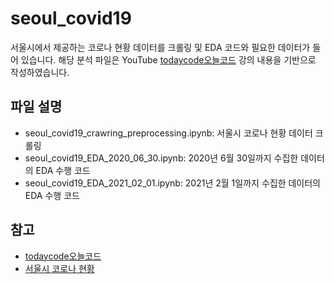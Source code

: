 # seoul_covid19
서울시에서 제공하는 코로나 현황 데이터를 크롤링 및 EDA 코드와 필요한 데이터가 들어 있습니다. 해당 분석 파일은 YouTube [todaycode오늘코드](https://www.youtube.com/channel/UCLR3sD0KB_dWpvcsrLP0aUg) 강의 내용을 기반으로 작성하였습니다.


## 파일 설명
- seoul_covid19_crawring_preprocessing.ipynb: 서울시 코로나 현황 데이터 크롤링
- seoul_covid19_EDA_2020_06_30.ipynb: 2020년 6월 30일까지 수집한 데이터의 EDA 수행 코드
- seoul_covid19_EDA_2021_02_01.ipynb: 2021년 2월 1일까지 수집한 데이터의 EDA 수행 코드

## 참고
- [todaycode오늘코드](https://www.youtube.com/channel/UCLR3sD0KB_dWpvcsrLP0aUg)
- [서울시 코로나 현황](www.seoul.go.kr/coronaV/coronaStatus.do)
